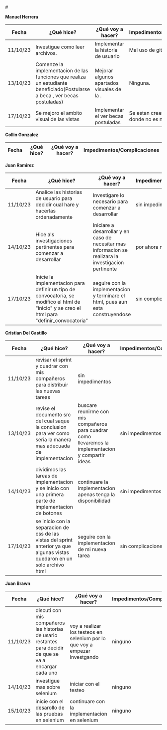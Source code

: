 #<div style="text-align: justify">

**Manuel Herrera**

| Fecha            | ¿Qué hice?          | ¿Qué voy a hacer?     | Impedimentos/Complicaciones                            |
|------------------|----------------------|-----------------------|------------------------|
|    11/10/23      |  Investigue como leer archivos.  |    Implementar la historia de usuario    |    Mal uso de github.    |
|    13/10/23      |  Comenze la implementacion de las funciones que realiza un estudiante beneficiado(Postularse a beca , ver becas postuladas)  |    Mejorar algunos apartados visuales de la .    |    Ninguna.    |
|    17/10/23      |  Se mejoro el ambito visual de las vistas   |   Implementar el ver becas postuladas    |    Se estan creando los datos donde no es necesario.    |




**Collin Gonzalez**

| Fecha            | ¿Qué hice? | ¿Qué voy a hacer? | Impedimentos/Complicaciones |
|------------------|------------|--------------------|-----------------------------|


**Juan Ramirez**


| Fecha            | ¿Qué hice? | ¿Qué voy a hacer? | Impedimentos/Complicaciones |
|------------------|------------|--------------------|-----------------------------|
|11/10/23          | Analice las historias de usuario para decidir cual hare y hacerlas ordenadamente | Investigare lo necesario para comenzar a desarrollar | sin impedimentos|
|14/10/23          | Hice als investigaciones pertinentes para comenzar a desarrollar | Iniciare a desarrollar y en caso de necesitar mas informacion se realizara la investigacion pertinente | por ahora nada |
|17/10/23|      Inicie la implementacion para definir un tipo de convocatoria, se modifico el html de "inicio" y se creo el html para "definir_convocatoria" | seguire con la implementacion y terminare el html, pues aun esta construyendose | sin complicaciones|



**Cristian Del Castillo**

| Fecha            | ¿Qué hice? | ¿Qué voy a hacer? | Impedimentos/Complicaciones |
|------------------|------------|--------------------|-----------------------------|
|11/10/23          | revisar el sprint y cuadrar con mis compañeros para distribuir las nuevas tareas | sin impedimentos|
|13/10/23          | revise el documento src del cual saque la conclusion para ver como seria la manera mas adecuada de implementacion | buscare reunirme con mis compañeros para cuadrar como llevaremos la implementacion y compartir ideas | sin impedimentos|
|14/10/23          | dividimos las tareas de implementacion y se inicio con una primera parte de implementacion de botones| continuare la implementacion apenas tenga la disponibilidad | sin impedimentos|
|17/10/23| se inicio con la separacion de css de las vistas del sprint anterior ya que algunas vistas quedaron en un solo archivo html | seguire con la implementacion de mi nueva tarea | sin complicaciones|


**Juan Brawn**

| Fecha            | ¿Qué hice? | ¿Qué voy a hacer? | Impedimentos/Complicaciones |
|------------------|------------|--------------------|-----------------------------|
|11/10/23|discuti con mis compañeros las historias de usario restantes para decidir de que se va a encargar cada uno|voy a realizar los testeos en selenium por lo que voy a empezar investgando |ninguno|
|14/10/23|investigue mas sobre selenium|iniciar con el testeo|ninguno|
|15/10/23|inicie con el desarollo de las pruebas en selenium|continuare con la implementacion en selenium|ninguno|


<div/>
